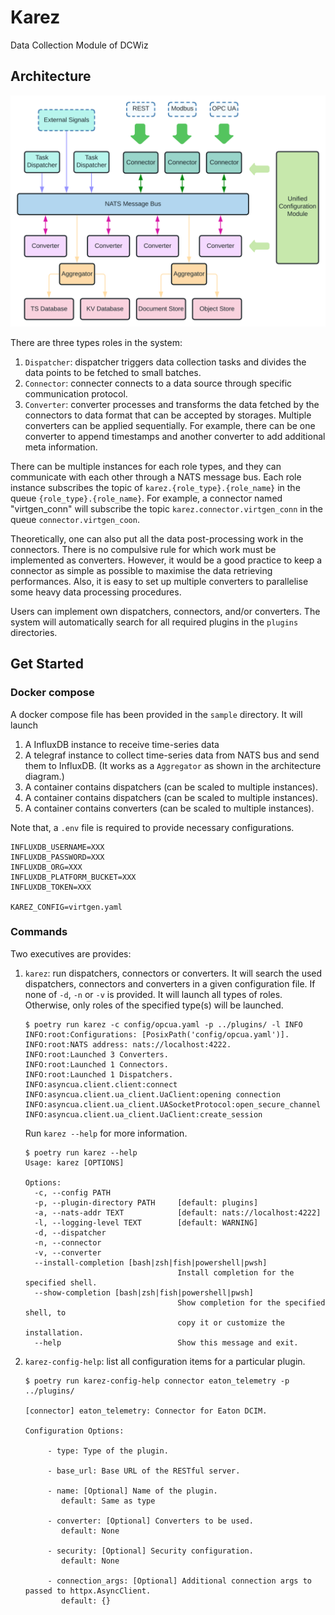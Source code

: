 # Karez

Data Collection Module of DCWiz

## Architecture

<img src="doc/arch.svg" alt="Architecture" width="600"/>

There are three types roles in the system:

1. `Dispatcher`: dispatcher triggers data collection tasks and divides the data points to be fetched to small batches.
1. `Connector`: connecter connects to a data source through specific communication protocol.
1. `Converter`: converter processes and transforms the data fetched by the connectors to data format that can be
   accepted by storages. Multiple converters can be applied sequentially. For example, there can be one converter to
   append timestamps and another converter to add additional meta information.
   
There can be multiple instances for each role types, and they can communicate with each other through a NATS message bus. 
Each role instance subscribes the topic of `karez.{role_type}.{role_name}` in the queue `{role_type}.{role_name}`.
For example, a connector named "virtgen_conn" will subscribe the topic `karez.connector.virtgen_conn` in the queue `connector.virtgen_coon`.

Theoretically, one can also put all the data post-processing work in the connectors. 
There is no compulsive rule for which work must be implemented as converters.
However, it would be a good practice to keep a connector as simple as possible to maximise the data retrieving performances.
Also, it is easy to set up multiple converters to parallelise some heavy data processing procedures.

Users can implement own dispatchers, connectors, and/or converters. 
The system will automatically search for all required plugins in the `plugins` directories.

## Get Started

### Docker compose
A docker compose file has been provided in the `sample` directory. It will launch
1. A InfluxDB instance to receive time-series data
1. A telegraf instance to collect time-series data from NATS bus and send them to InfluxDB. 
   (It works as a `Aggregator` as shown in the architecture diagram.)
1. A container contains dispatchers (can be scaled to multiple instances).
1. A container contains dispatchers (can be scaled to multiple instances).
1. A container contains converters (can be scaled to multiple instances).

Note that, a `.env` file is required to provide necessary configurations.

```dotenv
INFLUXDB_USERNAME=XXX
INFLUXDB_PASSWORD=XXX
INFLUXDB_ORG=XXX
INFLUXDB_PLATFORM_BUCKET=XXX
INFLUXDB_TOKEN=XXX

KAREZ_CONFIG=virtgen.yaml
```

### Commands

Two executives are provides:

1. `karez`: run dispatchers, connectors or converters. 
   It will search the used dispatchers, connectors and converters in a given configuration file. 
   If none of `-d`, `-n` or `-v` is provided. It will launch all types of roles. 
   Otherwise, only roles of the specified type(s) will be launched.

   ```shell
   $ poetry run karez -c config/opcua.yaml -p ../plugins/ -l INFO
   INFO:root:Configurations: [PosixPath('config/opcua.yaml')].
   INFO:root:NATS address: nats://localhost:4222.
   INFO:root:Launched 3 Converters.
   INFO:root:Launched 1 Connectors.
   INFO:root:Launched 1 Dispatchers.
   INFO:asyncua.client.client:connect
   INFO:asyncua.client.ua_client.UaClient:opening connection
   INFO:asyncua.client.ua_client.UASocketProtocol:open_secure_channel
   INFO:asyncua.client.ua_client.UaClient:create_session
   ```   

   Run `karez --help` for more information.
   ```shell
   $ poetry run karez --help
   Usage: karez [OPTIONS]

   Options:
     -c, --config PATH
     -p, --plugin-directory PATH     [default: plugins]
     -a, --nats-addr TEXT            [default: nats://localhost:4222]
     -l, --logging-level TEXT        [default: WARNING]
     -d, --dispatcher
     -n, --connector
     -v, --converter
     --install-completion [bash|zsh|fish|powershell|pwsh]
                                     Install completion for the specified shell.
     --show-completion [bash|zsh|fish|powershell|pwsh]
                                     Show completion for the specified shell, to
                                     copy it or customize the installation.
     --help                          Show this message and exit.
   ```
1. `karez-config-help`: list all configuration items for a particular plugin.
   ```shell
   $ poetry run karez-config-help connector eaton_telemetry -p ../plugins/

   [connector] eaton_telemetry: Connector for Eaton DCIM.

   Configuration Options:

        - type: Type of the plugin.

        - base_url: Base URL of the RESTful server.

        - name: [Optional] Name of the plugin.
           default: Same as type

        - converter: [Optional] Converters to be used.
           default: None

        - security: [Optional] Security configuration.
           default: None

        - connection_args: [Optional] Additional connection args to passed to httpx.AsyncClient.
           default: {}
   ```
